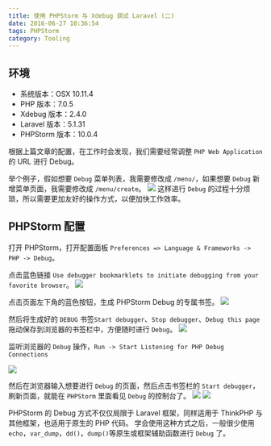 ```yaml
---
title: 使用 PHPStorm 与 Xdebug 调试 Laravel (二)
date: 2016-06-27 10:36:54
tags: PHPStorm
category: Tooling
---
```


## 环境

- 系统版本：OSX 10.11.4
- PHP 版本：7.0.5
- Xdebug 版本：2.4.0
- Laravel 版本：5.1.31
- PHPStorm 版本：10.0.4


根据上篇文章的配置，在工作时会发现，我们需要经常调整 `PHP Web Application` 的 URL 进行 Debug。

举个例子，假如想要 `Debug` 菜单列表，我需要修改成 `/menu/`，如果想要 `Debug` 新增菜单页面，我需要修改成 `/menu/create`。
![](http://o93kt6djh.bkt.clouddn.com/2-phpstorm-debug-web-applicationPHP%20Web%20Application.png)
这样进行 `Debug` 的过程十分烦琐，所以需要更加友好的操作方式，以便加快工作效率。


## PHPStorm 配置

打开 PHPStorm，打开配置面板
`Preferences => Language & Frameworks -> PHP -> Debug`。

点击蓝色链接 `Use debugger bookmarklets to initiate debugging from your favorite browser`。
![](http://o93kt6djh.bkt.clouddn.com/2-phpstorm-debug-web-applicationPHP%20Debug%20Configuration.png)

点击页面左下角的蓝色按钮，生成 PHPStorm Debug 的专属书签。
![](http://o93kt6djh.bkt.clouddn.com/2-phpstorm-debug-web-applicationPHPStorm%20Debug%20Config.png)

然后将生成好的 `DEBUG` 书签`Start debugger`、`Stop debugger`、`Debug this page` 拖动保存到浏览器的书签栏中，方便随时进行 `Debug`。
![](http://o93kt6djh.bkt.clouddn.com/2-phpstorm-debug-web-applicationBookMark.png)

监听浏览器的 `Debug` 操作，`Run -> Start Listening for PHP Debug Connections`

![](http://o93kt6djh.bkt.clouddn.com/2-phpstorm-debug-web-applicationListening%20PHP%20Debug.png)

然后在浏览器输入想要进行 `Debug` 的页面，然后点击书签栏的 `Start debugger`，刷新页面，就能在 `PHPStorm` 里面看见 `Debug` 的控制台了。
![](http://o93kt6djh.bkt.clouddn.com/2-phpstorm-debug-web-applicationDebug%20Page2.png)
![](http://o93kt6djh.bkt.clouddn.com/2-phpstorm-debug-web-applicationDebug%20Page.png)

PHPStorm 的 Debug 方式不仅仅局限于 Laravel 框架，同样适用于 ThinkPHP 与其他框架，也适用于原生的 PHP 代码。
学会使用这种方式之后，一般很少使用 `echo`，`var_dump`，`dd()`，`dump()`等原生或框架辅助函数进行 `Debug` 了。



